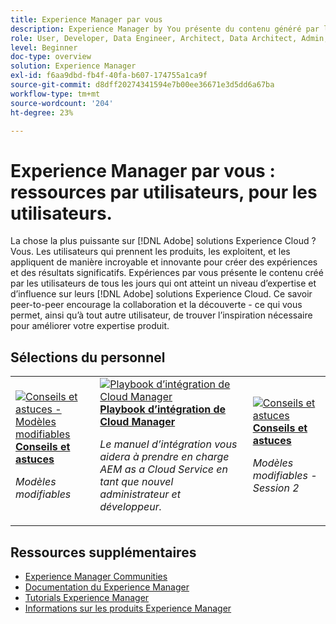 ```yaml
---
title: Experience Manager par vous
description: Experience Manager by You présente du contenu généré par les utilisateurs et créé par des utilisateurs ordinaires qui ont acquis un niveau d’expertise et d’influence avec leurs connaissances de Adobe Experience Manager.
role: User, Developer, Data Engineer, Architect, Data Architect, Admin, Leader
level: Beginner
doc-type: overview
solution: Experience Manager
exl-id: f6aa9dbd-fb4f-40fa-b607-174755a1ca9f
source-git-commit: d8dff20274341594e7b00ee36671e3d5dd6a67ba
workflow-type: tm+mt
source-wordcount: '204'
ht-degree: 23%

---
```


# Experience Manager par vous : ressources par utilisateurs, pour les utilisateurs.

La chose la plus puissante sur [!DNL Adobe] solutions Experience Cloud ? Vous. Les utilisateurs qui prennent les produits, les exploitent, et les appliquent de manière incroyable et innovante pour créer des expériences et des résultats significatifs. Expériences par vous présente le contenu créé par les utilisateurs de tous les jours qui ont atteint un niveau d’expertise et d’influence sur leurs [!DNL Adobe] solutions Experience Cloud. Ce savoir peer-to-peer encourage la collaboration et la découverte - ce qui vous permet, ainsi qu’à tout autre utilisateur, de trouver l’inspiration nécessaire pour améliorer votre expertise produit.

<div id="recs-overview-body-1"></div>
<div id="recs-overview-body-2"></div>
<div id="recs-overview-body-3"></div>
<div id="recs-overview-body-4"></div>
<div id="recs-overview-body-5"></div>
<div id="recs-overview-body-6"></div>

<div id="staff-picks-section">

## Sélections du personnel

<table>
<tr>
  <td>
    <a href="/help/experience-manager/sites/expert-resources/champion-tips-1.md">
      <img alt="Conseils et astuces - Modèles modifiables" src="https://video.tv.adobe.com/v/3409424?format=jpeg" />
    </a>
    <div>
      <a href="/help/experience-manager/sites/expert-resources/champion-tips-1.md">
    <strong>Conseils et astuces</strong>
    </a>
    </div>
    <p>
    <em>Modèles modifiables</em>
    <p>
  </td>
  <td>
    <a href="/help/experience-manager/cloud-service/expert-resources/aem-champions/onboarding-playbook.md">
      <img alt="Playbook d’intégration de Cloud Manager" src="https://video.tv.adobe.com/v/3419299?format=jpeg" />
    </a>
    <div>
      <a href="/help/experience-manager/cloud-service/expert-resources/aem-champions/onboarding-playbook.md">
    <strong>Playbook d’intégration de Cloud Manager</strong>
    </a>
    </div>
    <p>
    <em>Le manuel d’intégration vous aidera à prendre en charge AEM as a Cloud Service en tant que nouvel administrateur et développeur.</em>
    <p>
  </td>
  <td>
    <a href="/help/experience-manager/sites/expert-resources/champion-tips-2.md">
      <img alt="Conseils et astuces" src="https://video.tv.adobe.com/v/3409427?format=jpeg" />
    </a>
    <div>
      <a href="/help/experience-manager/sites/expert-resources/champion-tips-2.md">
    <strong>Conseils et astuces</strong>
    </a>
    </div>
    <p>
    <em>Modèles modifiables - Session 2</em>
    <p>
  </td>
</tr>
</table>

</div>

## Ressources supplémentaires

* [Experience Manager Communities](https://experienceleaguecommunities.adobe.com/t5/adobe-experience-manager/ct-p/adobe-experience-manager-community?profile.language=fr)
* [Documentation du Experience Manager](https://experienceleague.adobe.com/docs/experience-manager-cloud-service.html?lang=fr)
* [Tutorials Experience Manager](https://experienceleague.adobe.com/docs/experience-manager-learn/aem-tutorials/overview.html?lang=fr)
* [Informations sur les produits Experience Manager](https://business.adobe.com/fr/products/experience-manager/adobe-experience-manager.html)
